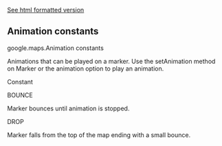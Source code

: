 [See html formatted version](https://huasofoundries.github.io/google-maps-documentation/Animation.html)


Animation constants
-------------------

google.maps.Animation constants

Animations that can be played on a marker. Use the setAnimation method on Marker or the animation option to play an animation.

Constant

BOUNCE

Marker bounces until animation is stopped.

DROP

Marker falls from the top of the map ending with a small bounce.